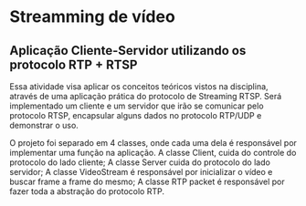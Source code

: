 # Streamming de vídeo

## Aplicação Cliente-Servidor utilizando os protocolo RTP + RTSP

Essa atividade visa aplicar os conceitos teóricos vistos na disciplina, através de uma aplicação prática do protocolo de Streaming RTSP. Será implementado um cliente e um servidor que irão se comunicar pelo protocolo RTSP, encapsular alguns dados no protocolo RTP/UDP e demonstrar o uso.

O projeto foi separado em 4 classes, onde cada uma dela é responsável por implementar uma função na aplicação. A classe Client, cuida do controle do protocolo do lado cliente; A classe Server cuida do protocolo do lado servidor; A classe VideoStream é responsável por inicializar o vídeo e buscar frame a frame do mesmo; A classe RTP packet é responsável por fazer toda a abstração do protocolo RTP.